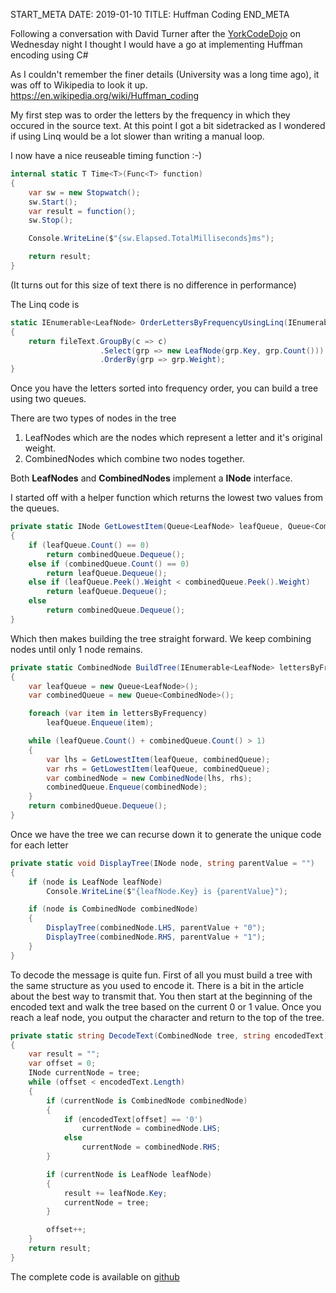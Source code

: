 START_META
DATE: 2019-01-10
TITLE: Huffman Coding
END_META


Following a conversation with David Turner after the [YorkCodeDojo](https://meetup.com/YorkCodeDojo) on Wednesday night I thought I would have a go at implementing Huffman encoding using C#

As I couldn't remember the finer details (University was a long time ago),  it was off to Wikipedia to look it up. https://en.wikipedia.org/wiki/Huffman_coding

My first step was to order the letters by the frequency in which they occured in the source text.  At this point I got a bit sidetracked as I wondered if using Linq would be a lot slower than writing a manual loop.

I now have a nice reuseable timing function :-)

```c#
internal static T Time<T>(Func<T> function)
{
    var sw = new Stopwatch();
    sw.Start();
    var result = function();
    sw.Stop();

    Console.WriteLine($"{sw.Elapsed.TotalMilliseconds}ms");

    return result;
}
```
(It turns out for this size of text there is no difference in performance)


The Linq code is 

```c#
static IEnumerable<LeafNode> OrderLettersByFrequencyUsingLinq(IEnumerable<char> fileText)
{
    return fileText.GroupBy(c => c)
                    .Select(grp => new LeafNode(grp.Key, grp.Count()))
                    .OrderBy(grp => grp.Weight);
}
```

Once you have the letters sorted into frequency order,  you can build a tree using two queues.

There are two types of nodes in the tree
1.  LeafNodes which are the nodes which represent a letter and it's original weight.  
2.  CombinedNodes which combine two nodes together.

Both __LeafNodes__ and __CombinedNodes__ implement a __INode__ interface.


I started off with a helper function which returns the lowest two values from the queues.

```c#
private static INode GetLowestItem(Queue<LeafNode> leafQueue, Queue<CombinedNode> combinedQueue)
{
    if (leafQueue.Count() == 0)
        return combinedQueue.Dequeue();
    else if (combinedQueue.Count() == 0)
        return leafQueue.Dequeue();
    else if (leafQueue.Peek().Weight < combinedQueue.Peek().Weight)
        return leafQueue.Dequeue();
    else
        return combinedQueue.Dequeue();
}
```

Which then makes building the tree straight forward.  We keep combining nodes until only 1 node remains.
```c#
private static CombinedNode BuildTree(IEnumerable<LeafNode> lettersByFrequency)
{
    var leafQueue = new Queue<LeafNode>();
    var combinedQueue = new Queue<CombinedNode>();

    foreach (var item in lettersByFrequency)
        leafQueue.Enqueue(item);

    while (leafQueue.Count() + combinedQueue.Count() > 1)
    {
        var lhs = GetLowestItem(leafQueue, combinedQueue);
        var rhs = GetLowestItem(leafQueue, combinedQueue);
        var combinedNode = new CombinedNode(lhs, rhs);
        combinedQueue.Enqueue(combinedNode);
    }
    return combinedQueue.Dequeue();
}
```

Once we have the tree we can recurse down it to generate the unique code for each letter
```c#
private static void DisplayTree(INode node, string parentValue = "")
{
    if (node is LeafNode leafNode)
        Console.WriteLine($"{leafNode.Key} is {parentValue}");

    if (node is CombinedNode combinedNode)
    {
        DisplayTree(combinedNode.LHS, parentValue + "0");
        DisplayTree(combinedNode.RHS, parentValue + "1");
    }
}
```


To decode the message is quite fun.  First of all you must build a tree with the same structure as you used to encode it.  There is a bit in the article about the best way to transmit that. You then start at the beginning of the encoded text and walk the tree based on the current 0 or 1 value.  Once you reach a leaf node, you output the character and return to the top of the tree.

```c#
private static string DecodeText(CombinedNode tree, string encodedText)
{
    var result = "";
    var offset = 0;
    INode currentNode = tree;
    while (offset < encodedText.Length)
    {
        if (currentNode is CombinedNode combinedNode)
        {
            if (encodedText[offset] == '0')
                currentNode = combinedNode.LHS;
            else
                currentNode = combinedNode.RHS;
        }

        if (currentNode is LeafNode leafNode)
        {
            result += leafNode.Key;
            currentNode = tree;
        }

        offset++;
    }
    return result;
}

```

The complete code is available on [github](https://github.com/DavidBetteridge/HuffmanCoding) 
